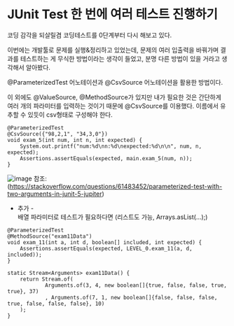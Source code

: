 # JUnit Test 한 번에 여러 테스트 진행하기

코딩 감각을 되살릴겸 코딩테스트를 0단계부터 다시 해보고 있다.

이번에는 개발툴로 문제를 실행&정리하고 있었는데, 문제의 여러 입출력을 바꿔가며 결과를 테스트하는 게 무식한 방법이라는 생각이 들었고, 분명 다른 방법이 있을 거라고 생각해서 알아봤다.

 

@ParameterizedTest 어노테이션과 @CsvSource 어노테이션을 활용한 방법이다.

이 외에도 @ValueSource, @MethodSource가 있지만 내가 필요한 것은 간단하게 여러 개의 파라미터를 입력하는 것이기 때문에 @CsvSource를 이용했다. 이름에서 유추할 수 있듯이 csv형태로 구성해야 한다.  

```
@ParameterizedTest  
@CsvSource({"98,2,1", "34,3,0"})  
void exam_5(int num, int n, int expected) {  
    System.out.printf("num:%d\nn:%d\nexpected:%d\n\n", num, n, expected);  
    Assertions.assertEquals(expected, main.exam_5(num, n));  
}
```
![image](https://github.com/tomlittlekim/tomlittlekim/assets/43326452/6d8cebf6-a5a7-4371-8391-f032a01033e7)
참조: (https://stackoverflow.com/questions/61483452/parameterized-test-with-two-arguments-in-junit-5-jupiter)  

- 추가 -  
배열 파라미터로 테스트가 필요하다면 (리스트도 가능, Arrays.asList(...);)
```
@ParameterizedTest
@MethodSource("exam11Data")
void exam_11(int a, int d, boolean[] included, int expected) {
    Assertions.assertEquals(expected, LEVEL_0.exam_11(a, d, included));
}

static Stream<Arguments> exam11Data() {
    return Stream.of(
            Arguments.of(3, 4, new boolean[]{true, false, false, true, true}, 37)
            , Arguments.of(7, 1, new boolean[]{false, false, false, true, false, false, false}, 10)
    );
}
```

